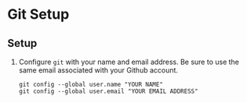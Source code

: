 # Git Setup

## Setup

1. Configure `git` with your name and email address. Be sure to use the same email associated with your Github account.

   ```
   git config --global user.name "YOUR NAME"
   git config --global user.email "YOUR EMAIL ADDRESS"
   ```
